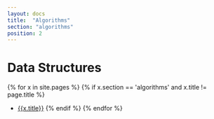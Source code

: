 ```yaml
---
layout: docs
title:  "Algorithms"
section: "algorithms"
position: 2
---
```

# Data Structures 

{% for x in site.pages %}
  {% if x.section == 'algorithms' and x.title != page.title %}
- [{{x.title}}]({{site.baseurl}}{{x.url}})
  {% endif %}
{% endfor %}
